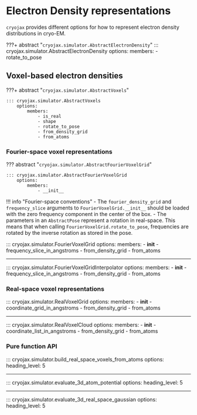 # Electron Density representations

`cryojax` provides different options for how to represent electron density distributions in cryo-EM.

???+ abstract "`cryojax.simulator.AbstractElectronDensity`"
    ::: cryojax.simulator.AbstractElectronDensity
        options:
            members:
                - rotate_to_pose

## Voxel-based electron densities

???+ abstract "`cryojax.simulator.AbstractVoxels`"

    ::: cryojax.simulator.AbstractVoxels
        options:
            members:
                - is_real
                - shape
                - rotate_to_pose
                - from_density_grid
                - from_atoms

### Fourier-space voxel representations

??? abstract "`cryojax.simulator.AbstractFourierVoxelGrid`"

    ::: cryojax.simulator.AbstractFourierVoxelGrid
        options:
            members:
                - __init__

!!! info "Fourier-space conventions"
    - The `fourier_density_grid` and `frequency_slice` arguments to
    `FourierVoxelGrid.__init__` should be loaded with the zero frequency
    component in the center of the box.
    - The parameters in an `AbstractPose` represent a rotation in real-space. This means that when calling `FourierVoxelGrid.rotate_to_pose`,
    frequencies are rotated by the inverse rotation as stored in the pose.

::: cryojax.simulator.FourierVoxelGrid
        options:
            members:
                - __init__
                - frequency_slice_in_angstroms
                - from_density_grid
                - from_atoms

---

::: cryojax.simulator.FourierVoxelGridInterpolator
        options:
            members:
                - __init__
                - frequency_slice_in_angstroms
                - from_density_grid
                - from_atoms

### Real-space voxel representations

::: cryojax.simulator.RealVoxelGrid
        options:
            members:
                - __init__
                - coordinate_grid_in_angstroms
                - from_density_grid
                - from_atoms

---

::: cryojax.simulator.RealVoxelCloud
        options:
            members:
                - __init__
                - coordinate_list_in_angstroms
                - from_density_grid
                - from_atoms

### Pure function API

::: cryojax.simulator.build_real_space_voxels_from_atoms
        options:
            heading_level: 5

---

::: cryojax.simulator.evaluate_3d_atom_potential
        options:
            heading_level: 5

---

::: cryojax.simulator.evaluate_3d_real_space_gaussian
        options:
            heading_level: 5
